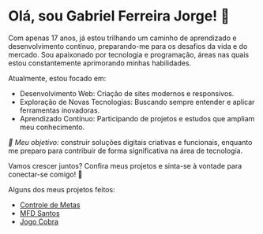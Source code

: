 <h1>Olá, sou Gabriel Ferreira Jorge! 👋</h1>
Com apenas 17 anos, já estou trilhando um caminho de aprendizado e desenvolvimento contínuo, preparando-me para os desafios da vida e do mercado. Sou apaixonado por tecnologia e programação, áreas nas quais estou constantemente aprimorando minhas habilidades.


Atualmente, estou focado em:
- Desenvolvimento Web: Criação de sites modernos e responsivos.
- Exploração de Novas Tecnologias: Buscando sempre entender e aplicar ferramentas inovadoras.
- Aprendizado Contínuo: Participando de projetos e estudos que ampliam meu conhecimento.
  
*🎯 Meu objetivo:* construir soluções digitais criativas e funcionais, enquanto me preparo para contribuir de forma significativa na área de tecnologia.

Vamos crescer juntos? Confira meus projetos e sinta-se à vontade para conectar-se comigo! 🚀

Alguns dos meus projetos feitos:

- [Controle de Metas](https://github.com/gabrielfj08/Controle-de-Metas)
- [MFD Santos](https://github.com/gabrielfj08/MFD-Santos)
- [Jogo Cobra](https://github.com/gabrielfj08/Jogo_Cobra)

